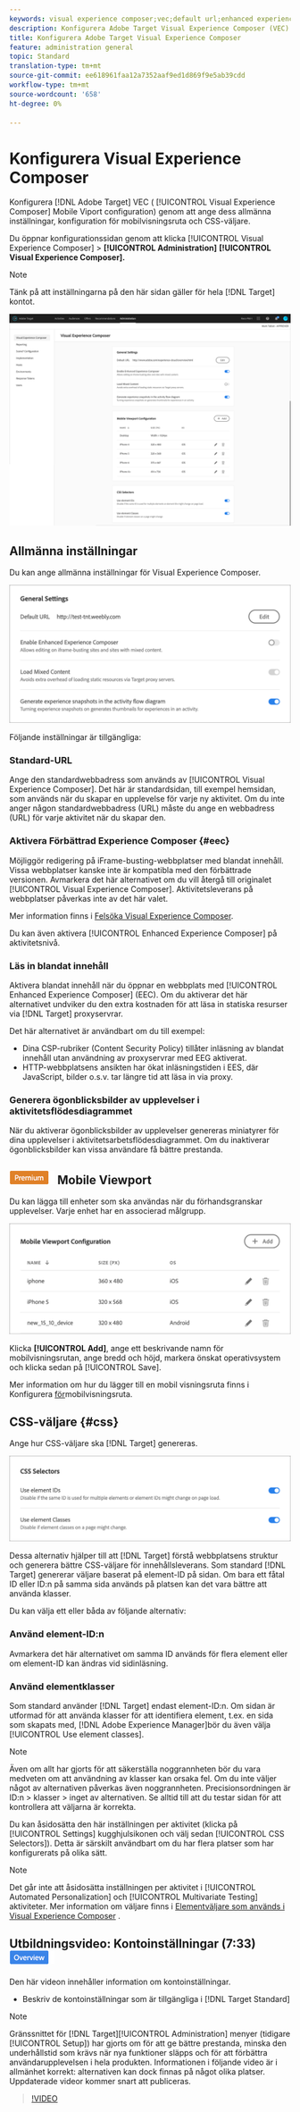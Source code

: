```yaml
---
keywords: visual experience composer;vec;default url;enhanced experience composer;eec;mixed content;experience snapshots;mobile viewport;css;css selectors
description: Konfigurera Adobe Target Visual Experience Composer (VEC) genom att ange dess allmänna inställningar, konfiguration av mobilvisningsruta och CSS-väljare.
title: Konfigurera Adobe Target Visual Experience Composer
feature: administration general
topic: Standard
translation-type: tm+mt
source-git-commit: ee618961faa12a7352aaf9ed1d869f9e5ab39cdd
workflow-type: tm+mt
source-wordcount: '658'
ht-degree: 0%

---
```



# Konfigurera Visual Experience Composer

Konfigurera [!DNL Adobe Target] VEC ( [!UICONTROL Visual Experience Composer] Mobile Viport configuration) genom att ange dess allmänna inställningar, konfiguration för mobilvisningsruta och CSS-väljare.

Du öppnar konfigurationssidan genom att klicka [!UICONTROL Visual Experience Composer] > **[!UICONTROL Administration]** **[!UICONTROL Visual Experience Composer].**

>[!NOTE]
>
>Tänk på att inställningarna på den här sidan gäller för hela [!DNL Target] kontot.

![Konfigurationssida för Visual Experience Composer](/help/administrating-target/assets/vec.png)

## Allmänna inställningar

Du kan ange allmänna inställningar för Visual Experience Composer.

![Avsnittet Allmänna inställningar](/help/administrating-target/assets/general-settings.png)

Följande inställningar är tillgängliga:

### Standard-URL

Ange den standardwebbadress som används av [!UICONTROL Visual Experience Composer]. Det här är standardsidan, till exempel hemsidan, som används när du skapar en upplevelse för varje ny aktivitet. Om du inte anger någon standardwebbadress (URL) måste du ange en webbadress (URL) för varje aktivitet när du skapar den.

### Aktivera Förbättrad Experience Composer {#eec}

Möjliggör redigering på iFrame-busting-webbplatser med blandat innehåll. Vissa webbplatser kanske inte är kompatibla med den förbättrade versionen. Avmarkera det här alternativet om du vill återgå till originalet [!UICONTROL Visual Experience Composer]. Aktivitetsleverans på webbplatser påverkas inte av det här valet.

Mer information finns i [Felsöka Visual Experience Composer](/help/c-experiences/c-visual-experience-composer/r-troubleshoot-composer/troubleshoot-composer.md).

Du kan även aktivera [!UICONTROL Enhanced Experience Composer] på aktivitetsnivå.

### Läs in blandat innehåll

Aktivera blandat innehåll när du öppnar en webbplats med [!UICONTROL Enhanced Experience Composer] (EEC). Om du aktiverar det här alternativet undviker du den extra kostnaden för att läsa in statiska resurser via [!DNL Target] proxyservrar.

Det här alternativet är användbart om du till exempel:

* Dina CSP-rubriker (Content Security Policy) tillåter inläsning av blandat innehåll utan användning av proxyservrar med EEG aktiverat.
* HTTP-webbplatsens ansikten har ökat inläsningstiden i EES, där JavaScript, bilder o.s.v. tar längre tid att läsa in via proxy.

### Generera ögonblicksbilder av upplevelser i aktivitetsflödesdiagrammet

När du aktiverar ögonblicksbilder av upplevelser genereras miniatyrer för dina upplevelser i aktivitetsarbetsflödesdiagrammet. Om du inaktiverar ögonblicksbilder kan vissa användare få bättre prestanda.

## ![Konfiguration av Premium badge](/help/assets/premium.png) Mobile Viewport

Du kan lägga till enheter som ska användas när du förhandsgranskar upplevelser. Varje enhet har en associerad målgrupp.

![Konfigurationsavsnitt för mobilvisningsport](/help/administrating-target/assets/mobile-viewport-configuration.png)

Klicka **[!UICONTROL Add]**, ange ett beskrivande namn för mobilvisningsrutan, ange bredd och höjd, markera önskat operativsystem och klicka sedan på [!UICONTROL Save].

Mer information om hur du lägger till en mobil visningsruta finns i Konfigurera [för](/help/c-experiences/c-visual-experience-composer/mobile-viewports.md)mobilvisningsruta.

## CSS-väljare {#css}

Ange hur CSS-väljare ska [!DNL Target] genereras.

![Avsnittet CSS-väljare](/help/administrating-target/assets/css-selectors.png)

Dessa alternativ hjälper till att [!DNL Target] förstå webbplatsens struktur och generera bättre CSS-väljare för innehållsleverans. Som standard [!DNL Target] genererar väljare baserat på element-ID på sidan. Om bara ett fåtal ID eller ID:n på samma sida används på platsen kan det vara bättre att använda klasser.

Du kan välja ett eller båda av följande alternativ:

### Använd element-ID:n

Avmarkera det här alternativet om samma ID används för flera element eller om element-ID kan ändras vid sidinläsning.

### Använd elementklasser

Som standard använder [!DNL Target] endast element-ID:n. Om sidan är utformad för att använda klasser för att identifiera element, t.ex. en sida som skapats med, [!DNL Adobe Experience Manager]bör du även välja [!UICONTROL Use element classes].

>[!NOTE]
>
>Även om allt har gjorts för att säkerställa noggrannheten bör du vara medveten om att användning av klasser kan orsaka fel. Om du inte väljer något av alternativen påverkas även noggrannheten. Precisionsordningen är ID:n > klasser > inget av alternativen. Se alltid till att du testar sidan för att kontrollera att väljarna är korrekta.

Du kan åsidosätta den här inställningen per aktivitet (klicka på [!UICONTROL Settings] kugghjulsikonen och välj sedan [!UICONTROL CSS Selectors]). Detta är särskilt användbart om du har flera platser som har konfigurerats på olika sätt.

>[!NOTE]
>
>Det går inte att åsidosätta inställningen per aktivitet i [!UICONTROL Automated Personalization] och [!UICONTROL Multivariate Testing] aktiviteter.  Mer information om väljare finns i [Elementväljare som används i Visual Experience Composer](/help/c-experiences/c-visual-experience-composer/vec-selectors.md) .

## Utbildningsvideo: Kontoinställningar (7:33) ![Översikt, märke](/help/assets/overview.png)

Den här videon innehåller information om kontoinställningar.

* Beskriv de kontoinställningar som är tillgängliga i [!DNL Target Standard]

>[!NOTE]
>
>Gränssnittet för [!DNL Target][!UICONTROL Administration] menyer (tidigare [!UICONTROL Setup]) har gjorts om för att ge bättre prestanda, minska den underhållstid som krävs när nya funktioner släpps och för att förbättra användarupplevelsen i hela produkten. Informationen i följande video är i allmänhet korrekt: alternativen kan dock finnas på något olika platser. Uppdaterade videor kommer snart att publiceras.

>[!VIDEO](https://video.tv.adobe.com/v/17379)
